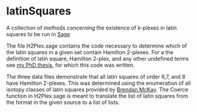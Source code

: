 # latinSquares
A collection of methods concerning the existence of k-plexes in latin squares to be run in [Sage](sagemath.org)

The file H2Plex.sage contains the code necessary to determine which of the latin squares in a given set contain Hamilton 2-plexes. For a the definition of latin square, Hamilton 2-plex, and any other undefined terms see [my PhD thesis](https://theses.lib.sfu.ca/file/thesis/6599), for which this code was written.

The three data files demonstrate that all latin squares of order 6,7, and 8 have Hamilton 2-plexes. This was determined using the enumeration of all isotopy classes of latin squares provided by [Brendan McKay](https://users.cecs.anu.edu.au/~bdm/data/latin.html). The Coerce function in H2Plex.sage is meant to translate the list of latin squares from the format in the given source to a list of lists.
